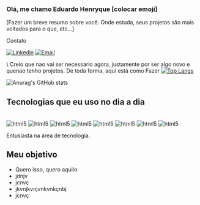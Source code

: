 ### Olá, me chamo Eduardo Henryque [colocar emoji]

[Fazer um breve resumo sobre você. Onde estuda, seus projetos são mais voltados para o que, etc...]

Contato

[![Linkedin](https://img.shields.io/badge/LinkedIn-0077B5?style=for-the-badge&logo=linkedin&logoColor=white)](https://www.linkedin.com/in/eduardo-henryque-303387320/)
[![Email](https://img.shields.io/badge/Gmail-D14836?style=for-the-badge&logo=gmail&logoColor=white)](https://www.linkedin.com/in/eduardo-henryque-303387320/)

\\ Creio que nao vai ser necessario agora, justamente por ser algo novo e quenao tenho projetos. De toda forma, aqui está como Fazer
[![Top Langs](https://github-readme-stats.vercel.app/api/top-langs/?username=Henryque-Araujo&layout=donut-vertical)](https://github.com/anuraghazra/github-readme-stats)

![Anurag's GitHub stats](https://github-readme-stats.vercel.app/api?username=Henryque-Araujo&show_icons=true&theme=dracula)

## Tecnologias que eu uso no dia a dia 

<div style="display: inline_block"><br/>
    <img align="center" alt="html5" src="https://img.shields.io/badge/HTML5-E34F26?style=for-the-badge&logo=html5&logoColor=white" |>
      <img align="center" alt="html5" src="https://img.shields.io/badge/CSS3-1572B6?style=for-the-badge&logo=css3&logoColor=whitee" |>
      <img align="center" alt="html5" src="https://img.shields.io/badge/JavaScript-323330?style=for-the-badge&logo=javascript&logoColor=F7DF1E" |>
      <img align="center" alt="html5" src="https://img.shields.io/badge/Python-14354C?style=for-the-badge&logo=python&logoColor=white" |>
      <img align="center" alt="html5" src="https://img.shields.io/badge/Figma-F24E1E?style=for-the-badge&logo=figma&logoColor=white" |>
      <img align="center" alt="html5" src="https://img.shields.io/badge/Canva-%2300C4CC.svg?&style=for-the-badge&logo=Canva&logoColor=white" |>
      <img align="center" alt="html5" src="https://img.shields.io/badge/Microsoft_Excel-217346?style=for-the-badge&logo=microsoft-excel&logoColor=white" |>
       <img align="center" alt="html5" src="https://img.shields.io/badge/Notion-000000?style=for-the-badge&logo=notion&logoColor=white" |>

</div>

Entusiasta na área de tecnologia.

## Meu objetivo

- Quero isso, quero aquilo
- jdnjv
- jcnvç
- jkvnjkvnjvnkvnkçnbj
- jcnvç
